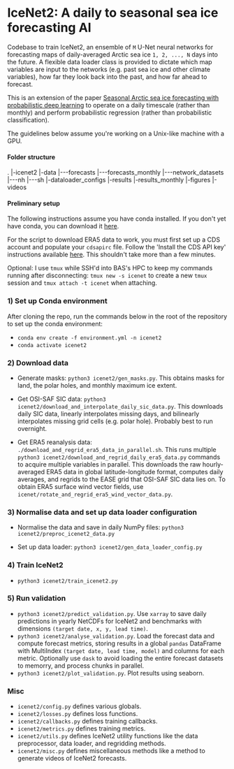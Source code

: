 # IceNet2: A daily to seasonal sea ice forecasting AI

Codebase to train IceNet2, an ensemble of `M` U-Net neural networks for forecasting maps of daily-averaged Arctic sea ice `1, 2, ..., N` days into the future.
A flexible data loader class is provided to dictate which map variables are input to the networks (e.g. past sea ice and other climate variables), how far they look back into the past, and how far ahead to forecast.

This is an extension of the paper [Seasonal Arctic sea ice forecasting with probabilistic deep learning](https://doi.org/10.31223/X5430P) to operate on a daily timescale (rather than monthly) and perform probabilistic regression (rather than probabilistic classification).

The guidelines below assume you're working on a Unix-like machine with a GPU.

#### Folder structure

.
|-icenet2
|-data
|---forecasts
|---forecasts_monthly
|---network_datasets
|---nh
|---sh
|-dataloader_configs
|-results
|-results_monthly
|-figures
|-videos

#### Preliminary setup

The following instructions assume you have conda installed. If you don't yet have conda, you can download it [here](https://docs.conda.io/projects/conda/en/latest/user-guide/install/linux.html).

For the script to download ERA5 data to work, you must first set up a CDS account and populate your `cdsapirc` file.
Follow the 'Install the CDS API key' instructions available [here](https://cds.climate.copernicus.eu/api-how-to#install-the-cds-api-key).
This shouldn't take more than a few minutes.

Optional: I use `tmux` while SSH'd into BAS's HPC to keep my commands running after disconnecting: `tmux new -s icenet` to create a new `tmux` session and `tmux attach -t icenet` when attaching.

### 1) Set up Conda environment

After cloning the repo, run the commands below in the root of the repository to set up the conda environment:

- `conda env create -f environment.yml -n icenet2`
- `conda activate icenet2`

### 2) Download data

- Generate masks: `python3 icenet2/gen_masks.py`. This obtains masks for land, the polar holes, and monthly maximum ice extent.

- Get OSI-SAF SIC data: `python3 icenet2/download_and_interpolate_daily_sic_data.py`. This downloads daily SIC data, linearly interpolates missing days, and bilinearly interpolates missing grid cells (e.g. polar hole). Probably best to run overnight.

- Get ERA5 reanalysis data: `./download_and_regrid_era5_data_in_parallel.sh`.
This runs multiple `python3 icenet2/download_and_regrid_daily_era5_data.py` commands to acquire multiple variables in parallel.
This downloads the raw hourly-averaged ERA5 data in global latitude-longitude format, computes daily averages, and regrids to the EASE grid that OSI-SAF SIC data lies on.
To obtain ERA5 surface wind vector fields, use `icenet/rotate_and_regrid_era5_wind_vector_data.py`.

### 3) Normalise data and set up data loader configuration

- Normalise the data and save in daily NumPy files: `python3 icenet2/preproc_icenet2_data.py`

- Set up data loader: `python3 icenet2/gen_data_loader_config.py`

### 4) Train IceNet2

- `python3 icenet2/train_icenet2.py`

### 5) Run validation

- `python3 icenet2/predict_validation.py`. Use `xarray` to save daily predictions in yearly NetCDFs for IceNet2 and benchmarks with dimensions `(target date, x, y, lead time)`.
- `python3 icenet2/analyse_validation.py`. Load the forecast data and compute forecast metrics, storing results in a global `pandas` DataFrame with MultiIndex `(target date, lead time, model)` and columns for each metric. Optionally use `dask` to avoid loading the entire forecast datasets to memorry, and process chunks in parallel.
- `python3 icenet2/plot_validation.py`. Plot results using seaborn.

### Misc

- `icenet2/config.py` defines various globals.
- `icenet2/losses.py` defines loss functions.
- `icenet2/callbacks.py` defines training callbacks.
- `icenet2/metrics.py` defines training metrics.
- `icenet2/utils.py` defines IceNet2 utility functions like the data preprocessor, data loader, and regridding methods.
- `icenet2/misc.py` defines miscellaneous methods like a method to generate videos of IceNet2 forecasts.
